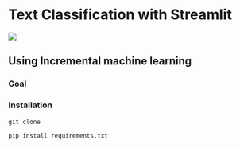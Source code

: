 # Text Classification with Streamlit
<div>
    <img src = 'https://giphy.com/stickers/codeit-official-logo-coding-codeit-Q8xuJjjxQHHJdHn7gJ'/>
</div>

## Using Incremental machine learning
### Goal
### Installation

```git clone```

```pip install requirements.txt```

